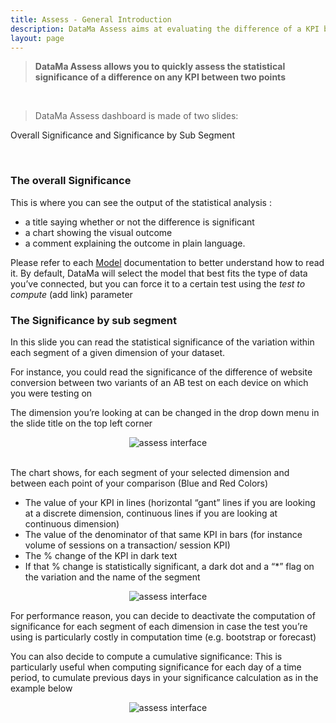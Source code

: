 ```yaml
---
title: Assess - General Introduction
description: DataMa Assess aims at evaluating the difference of a KPI between two populations of interest.
layout: page
---
```


> **DataMa Assess allows you to quickly assess the statistical significance of a difference on any KPI between two points**

<br>

> DataMa Assess dashboard is made of two slides: 

Overall Significance and Significance by Sub Segment

<br>

### <b>The overall Significance</b>


This is where you can see the output of the statistical analysis : 
- a title saying whether or not the difference is significant
- a chart showing the visual outcome
- a comment explaining the outcome in plain language.

Please refer to each [Model]({{site.url}}/{{site.baseurl}}/core_app/new/assess/model.html) documentation to better understand how to read it. 
By default, DataMa will select the model that best fits the type of data you’ve connected, but you can force it to a certain test using the <i>test to compute</i> (add link) parameter
<br>

### <b>The Significance by sub segment</b>

In this slide you can read the statistical significance of the variation within each segment of a given dimension of your dataset.

For instance, you could read the significance of the difference of website conversion between two variants of an AB test on each device on which you were testing on

The dimension you’re looking at can be changed in the drop down menu in the slide title on the top left corner

<center><img src="{{site.url}}/{{site.baseurl}}/core_app/new/assess/images/assess_interfaceSubSegment.gif" alt="assess interface" style="height:350px:" /></center>


<br>

The chart shows, for each segment of your selected dimension and between each point of your comparison (Blue and Red Colors)

- The value of your KPI in lines (horizontal “gant” lines if you are looking at a discrete dimension, continuous lines if you are looking at continuous dimension)
- The value of the denominator of that same KPI in bars (for instance volume of sessions on a transaction/ session KPI)
- The % change of the KPI in dark text
- If that % change is statistically significant, a dark dot and a “*” flag on the variation and the name of the segment 

<center><img src="{{site.url}}/{{site.baseurl}}/core_app/new/assess/images/assess_interface2.png" alt="assess interface" /></center>

For performance reason, you can decide to deactivate the computation of significance for each segment of each dimension in case the test you’re using is particularly costly in computation time (e.g. bootstrap or forecast)

You can also decide to compute a cumulative significance: This is particularly useful when computing significance for each day of a time period, to cumulate previous days in your significance calculation as in the example below 


<center><img src="{{site.url}}/{{site.baseurl}}/core_app/new/assess/images/assess_interface3.png" alt="assess interface" /></center>
